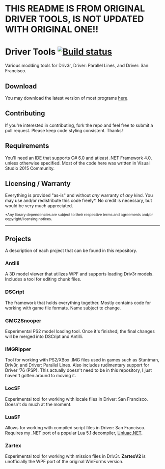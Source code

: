 # THIS README IS FROM ORIGINAL DRIVER TOOLS, IS NOT UPDATED WITH ORIGINAL ONE!!

# Driver Tools [![Build status](https://ci.appveyor.com/api/projects/status/serhjoggv2bkrm56?svg=true)](https://ci.appveyor.com/project/Fireboyd78/driver-tools) #
Various modding tools for Driv3r, Driver: Parallel Lines, and Driver: San Francisco.

## Download ##
You may download the latest version of most programs [here](https://ci.appveyor.com/project/Fireboyd78/driver-tools/build/artifacts).

## Contributing ##
If you're interested in contributing, fork the repo and feel free to submit a pull request. Please keep code styling consistent. Thanks!

## Requirements ##
You'll need an IDE that supports C# 6.0 and atleast .NET Framework 4.0, unless otherwise specified. Most of the code here was written in Visual Studio 2015 Community.

## Licensing / Warranty ##
Everything is provided "as-is" and without _any_ warranty of _any_ kind. You may use and/or redistribute this code freely\*. No credit is necessary, but would be very much appreciated.

<sub>\*Any library dependencies are subject to their respective terms and agreements and/or copyright/licensing notices.</sub>

----

## Projects ##
A description of each project that can be found in this repository.

### Antilli ###
A 3D model viewer that utilizes WPF and supports loading Driv3r models. Includes a tool for editing chunk files.

### DSCript ###
The framework that holds everything together. Mostly contains code for working with game file formats. Name subject to change.

### GMC2Snooper ###
Experimental PS2 model loading tool. Once it's finished, the final changes will be merged into DSCript and Antilli.

### IMGRipper ###
Tool for working with PS2/XBox .IMG files used in games such as Stuntman, Driv3r, and Driver: Parallel Lines. Also includes rudimentary support for Driver '76 (PSP). This actually doesn't need to be in this repository, I just haven't gotten around to moving it.

### LocSF ###
Experimental tool for working with locale files in Driver: San Francisco. Doesn't do much at the moment.

### LuaSF ###
Allows for working with compiled script files in Driver: San Francisco. Requires my .NET port of a popular Lua 5.1 decompiler, [Unluac.NET](https://bitbucket.org/Fireboyd78/unluacnet).

### Zartex ###
Experimental tool for working with mission files in Driv3r. **ZartexV2** is unofficially the WPF port of the original WinForms version.
